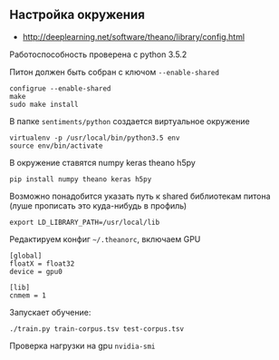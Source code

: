 Настройка окружения
-------------------

* http://deeplearning.net/software/theano/library/config.html

Работоспособность проверена с python 3.5.2

Питон должен быть собран с ключом `--enable-shared`

```
configrue --enable-shared
make
sudo make install
```

В папке `sentiments/python` создается виртуальное окружение

```
virtualenv -p /usr/local/bin/python3.5 env
source env/bin/activate
```

В окружение ставятся numpy keras theano h5py


```
pip install numpy theano keras h5py
```

Возможно понадобится указать путь к shared библиотекам питона (луше прописать это куда-нибудь в профиль)

`export LD_LIBRARY_PATH=/usr/local/lib`

Редактируем конфиг `~/.theanorc`, включаем GPU

```
[global]
floatX = float32
device = gpu0

[lib]
cnmem = 1
```

Запускает обучение:

`./train.py train-corpus.tsv test-corpus.tsv`

Проверка нагрузки на gpu `nvidia-smi`

